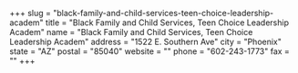 +++
slug = "black-family-and-child-services-teen-choice-leadership-academ"
title = "Black Family and Child Services, Teen Choice Leadership Academ"
name = "Black Family and Child Services, Teen Choice Leadership Academ"
address = "1522 E. Southern Ave"
city = "Phoenix"
state = "AZ"
postal = "85040"
website = ""
phone = "602-243-1773"
fax = ""
+++
